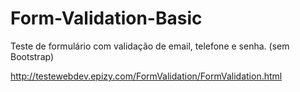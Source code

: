# Form-Validation-Basic
Teste de formulário com validação de email, telefone e senha. (sem Bootstrap)

http://testewebdev.epizy.com/FormValidation/FormValidation.html
